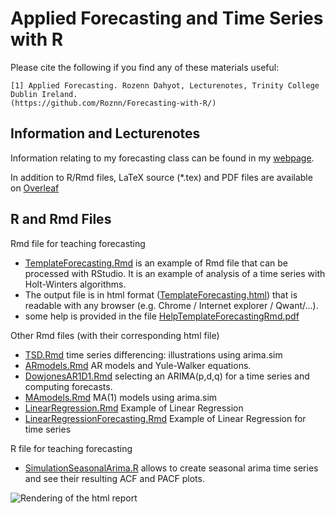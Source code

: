 # Applied Forecasting and Time Series with R

Please cite the following if you find any of these materials useful:

```
[1] Applied Forecasting. Rozenn Dahyot, Lecturenotes, Trinity College Dublin Ireland. 
(https://github.com/Roznn/Forecasting-with-R/)
```



## Information and Lecturenotes

Information relating to my forecasting class can be found in my [webpage](https://www.scss.tcd.ie/Rozenn.Dahyot/RzDSTU33010.html).

In addition to R/Rmd files, LaTeX source (*.tex) and PDF files are available on [Overleaf](https://www.overleaf.com/read/xyvmdnrgzjct) 




## R and Rmd Files 

Rmd file for teaching forecasting 
* [TemplateForecasting.Rmd](TemplateForecasting.Rmd) is an example of Rmd file that can be processed with RStudio. It is an example of analysis of a time series with Holt-Winters algorithms.  
* The output file is in html format ([TemplateForecasting.html](TemplateForecasting.html)) that is readable with any browser (e.g. Chrome / Internet explorer / Qwant/...).
* some help is provided in the file [HelpTemplateForecastingRmd.pdf](HelpTemplateForecastingRmd.pdf)

Other Rmd files (with their corresponding html file)
* [TSD.Rmd](TSD.Rmd)  time series differencing:  illustrations using arima.sim
* [ARmodels.Rmd](ARmodels.Rmd) AR models and Yule-Walker  equations.
* [DowjonesAR1D1.Rmd](DowjonesAR1D1.Rmd)  selecting an ARIMA(p,d,q) for  a time series and computing forecasts.
* [MAmodels.Rmd](MAmodels.Rmd) MA(1) models using arima.sim
* [LinearRegression.Rmd](LinearRegression.Rmd) Example of Linear Regression
* [LinearRegressionForecasting.Rmd](LinearRegressionForecasting.Rmd) Example of Linear Regression for time series 

R file for teaching forecasting 
* [SimulationSeasonalArima.R](SimulationSeasonalArima.R) allows to create seasonal arima time series and see their resulting ACF and PACF plots. 



![Rendering of the html report](ImageIllustrationGithub.png)
